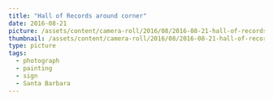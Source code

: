 ```yaml
---
title: "Hall of Records around corner"
date: 2016-08-21
picture: /assets/content/camera-roll/2016/08/2016-08-21-hall-of-records-around-corner/20160821_200024255_iOS.jpg
thumbnail: /assets/content/camera-roll/2016/08/2016-08-21-hall-of-records-around-corner/20160821_200024255_iOS-thumbnail.jpg
type: picture
tags:
  - photograph
  - painting
  - sign
  - Santa Barbara
---
```

